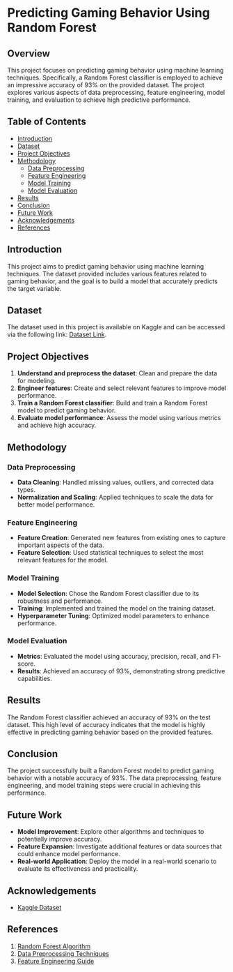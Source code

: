 # Predicting Gaming Behavior Using Random Forest

## Overview

This project focuses on predicting gaming behavior using machine learning techniques. Specifically, a Random Forest classifier is employed to achieve an impressive accuracy of 93% on the provided dataset. The project explores various aspects of data preprocessing, feature engineering, model training, and evaluation to achieve high predictive performance.

## Table of Contents

- [Introduction](#introduction)
- [Dataset](#dataset)
- [Project Objectives](#project-objectives)
- [Methodology](#methodology)
  - [Data Preprocessing](#data-preprocessing)
  - [Feature Engineering](#feature-engineering)
  - [Model Training](#model-training)
  - [Model Evaluation](#model-evaluation)
- [Results](#results)
- [Conclusion](#conclusion)
- [Future Work](#future-work)
- [Acknowledgements](#acknowledgements)
- [References](#references)

## Introduction

This project aims to predict gaming behavior using machine learning techniques. The dataset provided includes various features related to gaming behavior, and the goal is to build a model that accurately predicts the target variable.

## Dataset

The dataset used in this project is available on Kaggle and can be accessed via the following link: [Dataset Link](https://www.kaggle.com/code/daniellebagaforomeer/predicting-gaming-behavior-using-rf-93-acc/input).


## Project Objectives

1. **Understand and preprocess the dataset**: Clean and prepare the data for modeling.
2. **Engineer features**: Create and select relevant features to improve model performance.
3. **Train a Random Forest classifier**: Build and train a Random Forest model to predict gaming behavior.
4. **Evaluate model performance**: Assess the model using various metrics and achieve high accuracy.

## Methodology

### Data Preprocessing

- **Data Cleaning**: Handled missing values, outliers, and corrected data types.
- **Normalization and Scaling**: Applied techniques to scale the data for better model performance.

### Feature Engineering

- **Feature Creation**: Generated new features from existing ones to capture important aspects of the data.
- **Feature Selection**: Used statistical techniques to select the most relevant features for the model.

### Model Training

- **Model Selection**: Chose the Random Forest classifier due to its robustness and performance.
- **Training**: Implemented and trained the model on the training dataset.
- **Hyperparameter Tuning**: Optimized model parameters to enhance performance.

### Model Evaluation

- **Metrics**: Evaluated the model using accuracy, precision, recall, and F1-score.
- **Results**: Achieved an accuracy of 93%, demonstrating strong predictive capabilities.

## Results

The Random Forest classifier achieved an accuracy of 93% on the test dataset. This high level of accuracy indicates that the model is highly effective in predicting gaming behavior based on the provided features.

## Conclusion

The project successfully built a Random Forest model to predict gaming behavior with a notable accuracy of 93%. The data preprocessing, feature engineering, and model training steps were crucial in achieving this performance. 

## Future Work

- **Model Improvement**: Explore other algorithms and techniques to potentially improve accuracy.
- **Feature Expansion**: Investigate additional features or data sources that could enhance model performance.
- **Real-world Application**: Deploy the model in a real-world scenario to evaluate its effectiveness and practicality.

## Acknowledgements

- [Kaggle Dataset](https://www.kaggle.com/code/daniellebagaforomeer/predicting-gaming-behavior-using-rf-93-acc/input)

## References

1. [Random Forest Algorithm](https://en.wikipedia.org/wiki/Random_forest)
2. [Data Preprocessing Techniques](https://towardsdatascience.com/data-preprocessing-techniques-for-machine-learning-3d9b6d02a5a6)
3. [Feature Engineering Guide](https://medium.com/analytics-vidhya/feature-engineering-in-machine-learning-2b5e3f19d22e)

